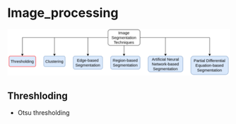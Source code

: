 # Image_processing

<img src = './image/image_seg_types.png'>


## Threshloding

- Otsu thresholding

